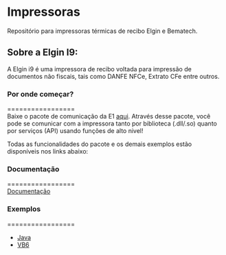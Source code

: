 # Impressoras

Repositório para impressoras térmicas de recibo Elgin e Bematech.

## Sobre a Elgin I9:
A Elgin i9 é uma impressora de recibo voltada para impressão de documentos não fiscais, tais como DANFE NFCe, Extrato CFe entre outros.

### Por onde começar?
=================  
Baixe o pacote de comunicação da E1 [aqui](https://github.com/ElginDeveloperCommunity/Impressoras/tree/master/Impressoras%20N%C3%A3o%20Fiscais/i9/Bibliotecas). Através desse pacote, você pode se comunicar com a impressora tanto por biblioteca (.dll/.so) quanto por serviços (API) usando funções de alto nivel!

Todas as funcionalidades do pacote e os demais exemplos estão disponíveis nos links abaixo: 

### Documentação
=================  
[Documentação](http://plataforma-e1.leonwebhost.com/group___m1.html)

### Exemplos
=================  
- [Java](https://github.com/ElginDeveloperCommunity/ExemploI9_java)
- [VB6](https://github.com/ElginDeveloperCommunity/ExemploI9_VB6)
